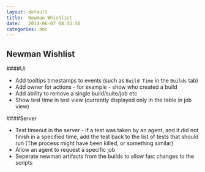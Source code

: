 ```yaml
---
layout: default
title:  Newman Whishlist
date:   2014-06-07 08:45:56
categories: doc
---
```

Newman Wishlist
---------------
####UI
* Add tooltips timestamps to events (such as `Build Time` in the `Builds` tab)
* Add owner for actions - for example - show who created a build
* Add ability to remove a single build/suite/job etc
* Show test time in test view (currently displayed only in the table in job view) 

####Server
* Test timeout in the server - if a test was taken by an agent, and it did not finish in a specified time, add the test back to the list of tests that should run (The process might have been killed, or something similar)
* Allow an agent to request a specific job
* Seperate newman artifacts from the builds to allow fast changes to the scripts
